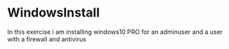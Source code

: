 # WindowsInstall
In this exercise i am installing windows10 PRO for an adminuser and a user with a firewall and antivirus 
